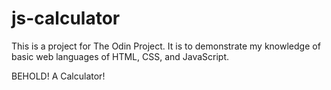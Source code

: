 # js-calculator

This is a project for The Odin Project. It is to demonstrate my knowledge of basic web languages of HTML, CSS, and JavaScript.

BEHOLD! A Calculator!

